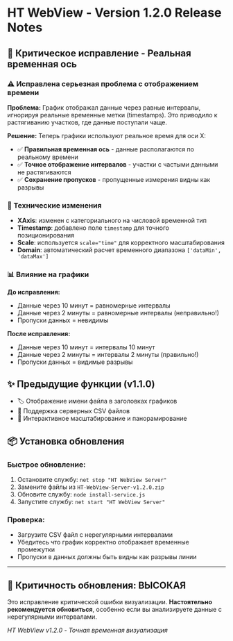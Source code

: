 # HT WebView - Version 1.2.0 Release Notes

## 🔧 Критическое исправление - Реальная временная ось

### ⚠️ Исправлена серьезная проблема с отображением времени

**Проблема:** График отображал данные через равные интервалы, игнорируя реальные временные метки (timestamps). Это приводило к растягиванию участков, где данные поступали чаще.

**Решение:** Теперь графики используют реальное время для оси X:
- ✅ **Правильная временная ось** - данные располагаются по реальному времени
- ✅ **Точное отображение интервалов** - участки с частыми данными не растягиваются
- ✅ **Сохранение пропусков** - пропущенные измерения видны как разрывы

### 🔄 Технические изменения

- **XAxis**: изменен с категориального на числовой временной тип
- **Timestamp**: добавлено поле `timestamp` для точного позиционирования
- **Scale**: используется `scale="time"` для корректного масштабирования
- **Domain**: автоматический расчет временного диапазона `['dataMin', 'dataMax']`

### 📊 Влияние на графики

**До исправления:**
- Данные через 10 минут = равномерные интервалы
- Данные через 2 минуты = равномерные интервалы (неправильно!)
- Пропуски данных = невидимы

**После исправления:**
- Данные через 10 минут = интервалы 10 минут
- Данные через 2 минуты = интервалы 2 минуты (правильно!)
- Пропуски данных = видимые разрывы

## ✨ Предыдущие функции (v1.1.0)

- 🏷️ Отображение имени файла в заголовках графиков
- 📂 Поддержка серверных CSV файлов
- 🎯 Интерактивное масштабирование и панорамирование

## 📦 Установка обновления

### Быстрое обновление:
1. Остановите службу: `net stop "HT WebView Server"`
2. Замените файлы из `HT-WebView-Server-v1.2.0.zip`
3. Обновите службу: `node install-service.js`  
4. Запустите службу: `net start "HT WebView Server"`

### Проверка:
- Загрузите CSV файл с нерегулярными интервалами
- Убедитесь что график корректно отображает временные промежутки
- Пропуски в данных должны быть видны как разрывы линии

---

## 🎯 Критичность обновления: ВЫСОКАЯ

Это исправление критической ошибки визуализации. **Настоятельно рекомендуется обновиться**, особенно если вы анализируете данные с нерегулярными интервалами.

*HT WebView v1.2.0 - Точная временная визуализация*
